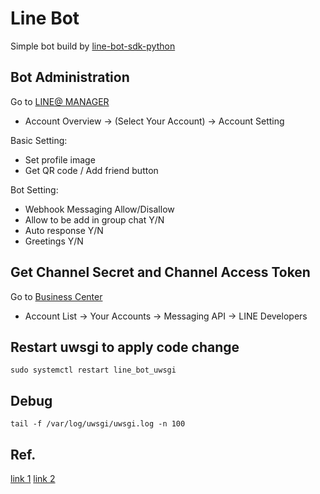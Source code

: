 # Line Bot

Simple bot build by [line-bot-sdk-python](https://github.com/line/line-bot-sdk-python)

## Bot Administration

Go to [LINE@ MANAGER](https://admin-official.line.me/)

* Account Overview -> (Select Your Account) -> Account Setting

Basic Setting:

* Set profile image
* Get QR code / Add friend button

Bot Setting:

* Webhook Messaging Allow/Disallow
* Allow to be add in group chat Y/N
* Auto response Y/N
* Greetings Y/N

## Get Channel Secret and Channel Access Token

Go to [Business Center](https://business.line.me/zh-hant/)

* Account List -> Your Accounts -> Messaging API -> LINE Developers

## Restart uwsgi to apply code change

`sudo systemctl restart line_bot_uwsgi`

## Debug

`tail -f /var/log/uwsgi/uwsgi.log -n 100`

## Ref.

[link 1](http://qiita.com/Kosuke-Szk/items/e31df8665f2a83406362)
[link 2](http://qiita.com/mochan_tk/items/db3fd4e4867dd3fb6540)

